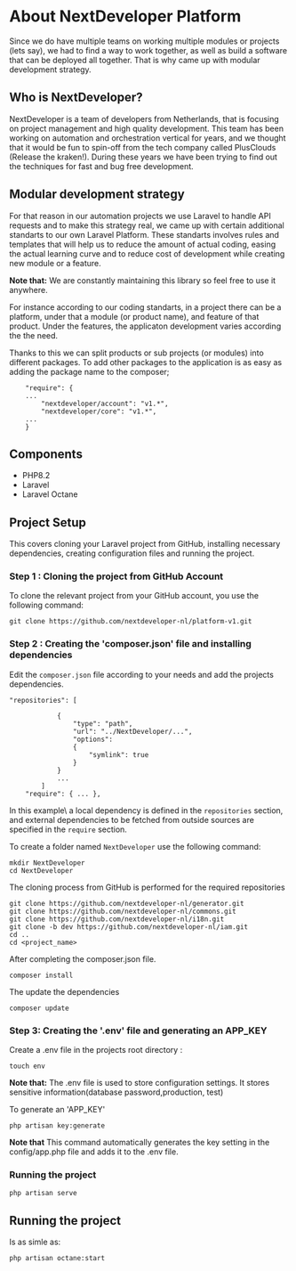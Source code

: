 # About NextDeveloper Platform

Since we do have multiple teams on working multiple modules or projects (lets say), we had to find a way to work
together, as well as build a software that can be deployed all together. That is why came up with modular development
strategy.

## Who is NextDeveloper?
NextDeveloper is a team of developers from Netherlands, that is focusing on project management and high quality development.
This team has been working on automation and orchestration vertical for years, and we thought that it would be fun to
spin-off from the tech company called PlusClouds (Release the kraken!).
During these years we have been trying to find out the techniques for fast and bug free development.

## Modular development strategy

For that reason
in our automation projects we use Laravel to handle API requests and to make this strategy real, we came up with certain 
additional standarts to our own Laravel Platform. These standarts involves rules and templates that will 
help us to reduce the amount of actual coding, easing the actual learning curve and to reduce cost of development while
creating new module or a feature.

**Note that:** We are constantly maintaining this library so feel free to use it anywhere.

For instance according to our coding standarts, in a project there can be a platform, under that a module (or
product name), and feature of that product. Under the features, the applicaton development varies according the the need.

Thanks to this we can split products or sub projects (or modules) into different packages. To add other packages to the
application is as easy as adding the package name to the composer;

```
    "require": {
    ... 
        "nextdeveloper/account": "v1.*",
        "nextdeveloper/core": "v1.*",
    ...
    }
```

## Components

- PHP8.2
- Laravel
- Laravel Octane

## Project Setup

This covers cloning your Laravel project from GitHub, installing necessary dependencies, creating configuration files and running the project.

### Step 1 : Cloning the project from GitHub Account

To clone the relevant project from your GitHub account, you use the following command:

```
git clone https://github.com/nextdeveloper-nl/platform-v1.git
```
### Step 2 : Creating the 'composer.json' file and installing dependencies

Edit the `composer.json` file according to your needs and add the projects dependencies.


```
"repositories": [
            
            {
                "type": "path",
                "url": "../NextDeveloper/...",
                "options": 
                {
                    "symlink": true
                }
            }
            ...
        ]
    "require": { ... },
```

In this example\ a local dependency is defined in the `repositories` section, and external dependencies to be fetched from outside sources are specified in the `require` section.

To create a folder named `NextDeveloper` use the following command:

```
mkdir NextDeveloper
cd NextDeveloper
```
The cloning process from GitHub is performed for the required repositories

```
git clone https://github.com/nextdeveloper-nl/generator.git
git clone https://github.com/nextdeveloper-nl/commons.git
git clone https://github.com/nextdeveloper-nl/i18n.git
git clone -b dev https://github.com/nextdeveloper-nl/iam.git
cd ..
cd <project_name>
```
After completing the composer.json file.

```
composer install
```
The update the dependencies

```
composer update
```

### Step 3: Creating the '.env' file and generating an APP_KEY

Create a .env file in the projects root directory :

```
touch env
```
**Note that:** The .env file is used to store configuration settings. It stores sensitive information(database password,production, test)

To generate an 'APP_KEY'
```
php artisan key:generate  
```

**Note that** This command automatically generates the key setting in the config/app.php file and adds it to the .env file.

### Running the project

```
php artisan serve
```

## Running the project

Is as simle as:
```
php artisan octane:start
```

